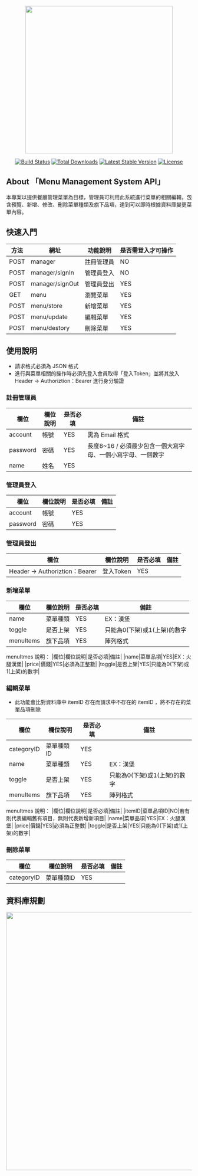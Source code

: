 <p align="center"><a href="https://laravel.com" target="_blank"><img src="https://raw.githubusercontent.com/laravel/art/master/logo-lockup/5%20SVG/2%20CMYK/1%20Full%20Color/laravel-logolockup-cmyk-red.svg" width="400"></a></p>

<p align="center">
<a href="https://travis-ci.org/laravel/framework"><img src="https://travis-ci.org/laravel/framework.svg" alt="Build Status"></a>
<a href="https://packagist.org/packages/laravel/framework"><img src="https://img.shields.io/packagist/dt/laravel/framework" alt="Total Downloads"></a>
<a href="https://packagist.org/packages/laravel/framework"><img src="https://img.shields.io/packagist/v/laravel/framework" alt="Latest Stable Version"></a>
<a href="https://packagist.org/packages/laravel/framework"><img src="https://img.shields.io/packagist/l/laravel/framework" alt="License"></a>
</p>

## About 「Menu Management System API」
本專案以提供餐廳管理菜單為目標，管理員可利用此系統進行菜單的相關編輯，包含預覽、新增、修改、刪除菜單種類及旗下品項，達到可以即時根據資料庫變更菜單內容。

## 快速入門
|方法|網址|功能說明|是否需登入才可操作|
|--|--|--|--|
|POST|manager|註冊管理員|NO
|POST|manager/signIn|管理員登入|NO
|POST|manager/signOut|管理員登出|YES
|GET|menu|瀏覽菜單|YES|
|POST|menu/store|新增菜單|YES
|POST|menu/update|編輯菜單|YES
|POST|menu/destory|刪除菜單|YES

## 使用說明
- 請求格式必須為 JSON 格式
- 進行與菜單相關的操作時必須先登入會員取得「登入Token」並將其放入Header -> Authoriztion：Bearer 進行身分驗證

### 註冊管理員
|欄位|欄位說明|是否必填|備註|
|--|--|--|--|
|account|帳號|YES|需為 Email 格式|
|password|密碼|YES|長度8~16 / 必須最少包含一個大寫字母、一個小寫字母、一個數字|
|name|姓名|YES||

### 管理員登入
|欄位|欄位說明|是否必填|備註|
|--|--|--|--|
|account|帳號|YES||
|password|密碼|YES||

### 管理員登出
|欄位|欄位說明|是否必填|備註|
|--|--|--|--|
|Header -> Authoriztion：Bearer|登入Token|YES|

### 新增菜單
|欄位|欄位說明|是否必填|備註|
|--|--|--|--|
|name|菜單種類|YES|EX：漢堡|
|toggle|是否上架|YES|只能為0(下架)或1(上架)的數字|
|menuItems|旗下品項|YES|陣列格式|
menuItmes 說明：
|欄位|欄位說明|是否必填|備註|
|name|菜單品項|YES|EX：火腿漢堡|
|price|價錢|YES|必須為正整數|
|toggle|是否上架|YES|只能為0(下架)或1(上架)的數字|

### 編輯菜單
- 此功能會比對資料庫中 itemID 存在而請求中不存在的 itemID ，將不存在的菜單品項刪除

|欄位|欄位說明|是否必填|備註|
|--|--|--|--|
|categoryID|菜單種類ID|YES||
|name|菜單種類|YES|EX：漢堡|
|toggle|是否上架|YES|只能為0(下架)或1(上架)的數字|
|menuItems|旗下品項|YES|陣列格式|
menuItmes 說明：
|欄位|欄位說明|是否必填|備註|
|itemID|菜單品項ID|NO|若有則代表編輯舊有項目，無則代表新增新項目|
|name|菜單品項|YES|EX：火腿漢堡|
|price|價錢|YES|必須為正整數|
|toggle|是否上架|YES|只能為0(下架)或1(上架)的數字|

### 刪除菜單
|欄位|欄位說明|是否必填|備註|
|--|--|--|--|
|categoryID|菜單種類ID|YES||

## 資料庫規劃
<img src="https://i.imgur.com/KTEUs9J.jpg" width="700">









